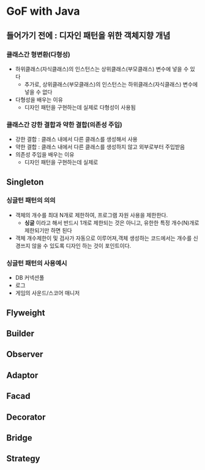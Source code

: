 # GoF with Java

## 들어가기 전에 : 디자인 패턴을 위한 객체지향 개념
### 클래스간 형변환(다형성)
- 하위클래스(자식클래스)의 인스턴스는 상위클래스(부모클래스) 변수에 넣을 수 있다
    - 추가로, 상위클래스(부모클래스)의 인스턴스는 하위클래스(자식클래스) 변수에 넣을 수 없다
- 다형성을 배우는 이유
    - 디자인 패턴을 구현하는데 실제로 다형성이 사용됨

### 클래스간 강한 결합과 약한 결합(의존성 주입)
- 강한 결합 : 클래스 내에서 다른 클래스를 생성해서 사용
- 약한 결합 : 클래스 내에서 다른 클래스를 생성하지 않고 외부로부터 주입받음
- 의존성 주입을 배우는 이유
    - 디자인 패턴을 구현하는데 실제로 

## Singleton
### 싱글턴 패턴의 의의
- 객체의 개수를 최대 N개로 제한하여, 프로그램 자원 사용을 제한한다.
    - **싱글** 이라고 해서 반드시 1개로 제한되는 것은 아니고, 유한한 특정 개수(N)개로 제한되기만 하면 된다
- 객체 개수제한이 및 검사가 자동으로 이루어져,객체 생성하는 코드에서는 개수를 신경쓰지 않을 수 있도록 디자인 하는 것이 포인트이다.
### 싱글턴 패턴의 사용예시
- DB 커넥션풀
- 로그
- 게임의 사운드/스코어 매니저

## Flyweight

## Builder

## Observer

## Adaptor

## Facad

## Decorator

## Bridge

## Strategy
